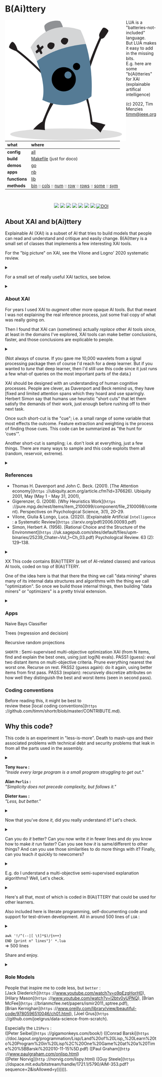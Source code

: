 # B(Ai)ttery

<img align=left width=400 src="bat2.png">

LUA is a "batteries-not-included" language.   
But LUA makes it easy to add in the  missing bits.   
E.g. here are some "b(Ai)tteries" for XAI (explainable artifical intelligence)

(c) 2022, Tim Menzies <timm@ieee.org>

|what          | where |
|:-------------|:------|
|**config**    | [all](all.md)   |
|**build**     | [Makefile](https://github.com/timm/shortr/blob/master/etc/src/Makefile) (just for doco)  | 
|**demos**     | [go](go.md)  |
|**apps**      | [nb](nb.md)  |
|**functions** | [lib](lib.md) |  
|**methods**   | [bin](bin.md) :: [cols](cols.md) :: [num](num.md) :: [row](row.md) :: [rows](rows.md) :: [some](some.md) :: [sym](sym.md) |

<br clear=all>
<p align=center>
<a href=".."><img src="https://img.shields.io/badge/Lua-%232C2D72.svg?logo=lua&logoColor=white"></a>
<a href=".."><img src="https://img.shields.io/badge/Linux-FCC624?logo=linux&logoColor=black"></a>
<a href=".."><img src="https://img.shields.io/badge/mac%20os-000000?logo=apple&logoColor=white"></a>
<a href=".."><img src="https://img.shields.io/badge/VIM-%2311AB00.svg?logo=vim&logoColor=white"></a>
<a href=".."><img src="https://img.shields.io/badge/checked--by-syntastic-yellow"></a>
<a href="https://github.com/timm/shortr/actions/workflows/tests.yml"><img src="https://github.com/timm/shortr/actions/workflows/tests.yml/badge.svg"></a>
<a href="https://opensource.org/licenses/BSD-2-Clause"><img  src="https://img.shields.io/badge/License-BSD%202--Clause-orange.svg?logo=opensourceinitiative&logoColor=white"></a>
<a href="https://zenodo.org/badge/latestdoi/206205826"> <img  src="https://zenodo.org/badge/206205826.svg" alt="DOI"></a> 
</p>


## About XAI and b(Ai)ttery
Explainable AI (XAI) is a subset of AI that tries
to build models that people can read and understand and critique and easily change. B(Ai)ttery
is a small set of classes that implements a few interesting
XAI tools. 

For the "big picture" on XAI, see the Vilone and Logno' 2020 systematic review.


<details><summary></summary>

```lua
--
```

</details>


For a small set of really useful XAI tactics, see below.


<details><summary></summary>

```lua
--
```

</details>


### About XAI
For years
I used   XAI to _augment_ other more opaque AI tools.
But that meant I was not explaining the real inference
process, just some frail copy of what was really going on.

Then I found that XAI can (sometimes) actually 
_replace_ other AI tools since, at least in the domains
I've explored, XAI tools can make better conclusions, 
faster, and those conclusions are explicable to people.


<details><summary></summary>

```lua
--
```

</details>


(Not always of course. If you gave me 10,000 wavelets
from a signal processing package then of course I'd 
reach for a deep learner.
But if you wanted to _tune_ that deep
learner, then I'd still use this code since it
just runs a few what-of queries on the
most important parts of the data.)

XAI should be designed with an understanding of human
cognitive processes. People are clever, as Davenport and Beck remind us,
they  have [fixed and limited attention spans
which they  hoard and use sparingly.
Herbert Simon say that humans  use heuristic "short cuts" that let 
them satisfy the demands of their work, just enough
before rushing off to their next
task.

Once such short-cut is the "cue"; i.e. a small range
of some variable that most effects the outcome. Feature
extraction and weighting  is the process of finding
those cues. This code can be summarized as "the hunt
for 'cues'". 

Another short-cut is sampling; i.e. don't look at 
everything, just a few things. There are many ways to
sample and this code exploits them all (random, 
reservoir, extreme).


<details><summary></summary>

```lua
--
```

</details>


### References
- Thomas H. Davenport and John C. Beck. (2001). 
  [The Attention economy](`https` ://ubiquity.acm.org/article.cfm?id=376626). 
  Ubiquity 2001, May (May 1 - May 31, 2001), 
- Gigerenzer, G. (2008). 
  [Why Heuristics Work](`https` ://pure.mpg.de/rest/items/item_2100099/component/file_2100098/content).
  Perspectives on Psychological Science, 3(1), 20–29. 
- Vilone, Giulia & Longo, Luca. (2020). 
  [Explainable Artificial `Intelligence` : a Systematic Review](`https` ://arxiv.org/pdf/2006.00093.pdf)
- Simon, Herbert A. (1956). 
  [Rational Choice and the Structure of the Environment](`https` ://uk.sagepub.com/sites/default/files/upm-binaries/25239_Chater~Vol_1~Ch_03.pdf)
  Psychological Review. 63 (2): 129–138.


<details><summary></summary>

```lua
local all=require"lib"
all.the = all.opts( [[
BAITTERY: semi-supervised multi-objective optimization XAI
(c) 2022 Tim Menzies <timm@ieee.org> BSD2 license
     
From N items, find and explain the best ones, using just log(N) evals.
PASS1 (guess): eval two distant items on multi-objective criteria.
      Prune everything nearest the worst one. Recurse on rest.  
PASS2 (guess again): do it again, using better items from first pass.  
PASS3 (explain): recursively discretize attributes on how well they
      distinguish the best and worst items (seen in second pass).
   
USAGE:
  lua go.lua [OPTIONS]
   
OPTIONS:
  -M  --Min    min size of space                    =  .5
  -b  --bins   max number of bins                   =  16
  -F  --Far    how far to look for remove points    =  .95
  -k  --k      Bayes hack: low attribute frequency  =  2
  -m  --m      Bayes hack: low class frequency      =  1
  -p  --p      distance coefficient (2=Euclidean)   =  2
  -s  --seed   random number seed                   =  10019
  -S  --Some   max number of nums to keep           =  256
  -w  --wait   wait this number before testing      =  10
   
OPTIONS (other):
  -f  --file   file           =  ../../data/auto93.csv
  -g  --go     start-up goal  =  nothing
  -h  --help   show help      =  false ]])

return all
```

</details>


XX
This code contains 
B(Ai)TTERY (a set of AI-related classes) and 
 various AI tools, coded on top of B(Ai)TTERY. 

One of the  idea here is that that there the thing we call "data 
mining" shares many of its internal data structures and algorithms
with the thing we call "optimization". So once we build those
internal things, then building "data miners" or "optimizers"
is a  pretty trivial extension. 


<details><summary></summary>

```lua
--
```

</details>


### Apps
 Naive Bays Classifier

Trees (regression and decision)
 
 Recursive random projections
 
`SHORTR` :
Semi-supervised multi-objective optimization XAI
(from N items, find and explain the best ones, using just log(N) evals).
PASS1 (guess): eval two distant items on multi-objective criteria.
       Prune everything nearest the worst one. Recurse on rest.
PASS2 (guess again): do it again, using better items from first pass.
PASS3 (explain): recursively discretize attributes on how well they
      distinguish the best and worst items (seen in second pass).

### Coding conventions 
Before reading this, it might  be best to    
review these [local coding conventions](`https` ://github.com/timm/shortr/blob/master/CONTRIBUTE.md).
## Why this code?
 This code is an experiment in "less-is-more". Death to mash-ups and their associated 
 problems with technical debt and security problems that leak in from all 
 the parts used in the assembly.


<details><summary></summary>

```lua
--
```

</details>


<b>Tony `Hoare` :</b><br>
<em>"Inside every large program is a small program struggling to get out."</em><p>
<b>Alan `Perlis` :</b><br><em>"Simplicity does not precede complexity, but follows it."</em><p>
<b>Dieter `Rams` :</b><br><em>"Less, but better."</em>


<details><summary></summary>

```lua
--
```

</details>


Now that you've done _it_, did you really understand _it_? Let's check.


<details><summary></summary>

```lua
--
```

</details>


Can you do _it_ better?
Can you now
write _it_ in fewer lines and do you know how to make _it_ run faster?
Can you see how _it_ is same/different to other things?
And can you use those similarities to do more things with  _it_?
Finally, can you teach _it_ quickly to newcomers?


<details><summary></summary>

```lua
--
```

</details>


E.g. do I understand a multi-objective semi-supervised explanation algorithms?
Well, Let's check. 


<details><summary></summary>

```lua
--
```

</details>


Here's all that, most of which is coded in B(Ai)TTERY
that could be used for other learners.  

Also included here is literate programming,
self-documenting code and support for test-driven development.
All in around 500 lines of `LUA` : <br>


<details><summary></summary>

```lua
--
```

</details>


`awk '!/^(--|[ \t]*$)/{n++}`     
`END {print n" lines"}' *.lua`  
=> 500 lines
     
Share and enjoy.


<details><summary></summary>

```lua
--
--
```

</details>


### Role Models
People that inspire me to code less, but `better` :<br>
[Jack Diederich](`https` ://www.youtube.com/watch?v=o9pEzgHorH0), [Hilary Mason](`https` ://www.youtube.com/watch?v=l2btv0yUPNQ),
[Brian McFee](`https` ://brianmcfee.net/papers/ismir2011_sptree.pdf),  
[Brian Kernighan](`https` ://www.oreilly.com/library/view/beautiful-code/9780596510046/ch01.html),
[Joel Grus](`https` ://github.com/joelgrus/data-science-from-scratch).<p>
Especially the `LISPers` : <br>
([Peter Seibel](`https` ://gigamonkeys.com/book/)
  ([Conrad Barski](`https` ://doc.lagout.org/programmation/Lisp/Land%20of%20Lisp_%20Learn%20to%20Program%20in%20Lisp%2C%20One%20Game%20at%20a%20Time%20%5BBarski%202010-11-15%5D.pdf)
  ([Paul Graham](`http` ://www.paulgraham.com/onlisp.html)<br>
    ([Peter Norvig](`http` ://norvig.com/lispy.html)
      ([Guy Steele](`https` ://dspace.mit.edu/bitstream/handle/1721.1/5790/AIM-353.pdf?sequence=2&isAllowed=y)))))).

